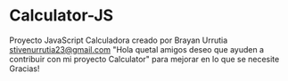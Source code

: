 # Calculator-JS
Proyecto JavaScript Calculadora
creado por Brayan Urrutia
stivenurrutia23@gmail.com
"Hola quetal amigos deseo que ayuden a contribuir con mi proyecto Calculator" para mejorar en lo que se necesite Gracias!
